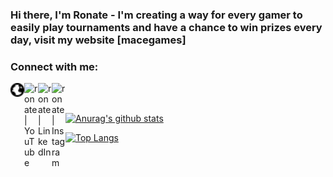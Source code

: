 ### Hi there, I'm Ronate - I'm creating a way for every gamer to easily play tournaments and have a chance to win prizes every day, visit my website [macegames]

[website]: https://macegames.com

### Connect with me:

[<img align="left" alt="ronate.com" width="22px" src="https://raw.githubusercontent.com/iconic/open-iconic/master/svg/globe.svg" />][website]
[<img align="left" alt="ronate | YouTube" width="22px" src="https://cdn.jsdelivr.net/npm/simple-icons@v3/icons/youtube.svg" />][youtube]
[<img align="left" alt="ronate | LinkedIn" width="22px" src="https://cdn.jsdelivr.net/npm/simple-icons@v3/icons/linkedin.svg" />][linkedin]
[<img align="left" alt="ronate | Instagram" width="22px" src="https://cdn.jsdelivr.net/npm/simple-icons@v3/icons/instagram.svg" />][instagram]

<br />

[website]: https://macegames.com
[youtube]: https://www.youtube.com/channel/UCiqnEqbYkpHE2Fya_R7HYJg?view_as=subscriber
[instagram]: https://instagram.com/ronateds
[linkedin]: https://www.linkedin.com/in/ronate/

<br />

[![Anurag's github stats](https://github-readme-stats.vercel.app/api?username=ronateds&count_private=true&show_icons=true)](https://github.com/anuraghazra/github-readme-stats)

[![Top Langs](https://github-readme-stats.vercel.app/api/top-langs/?username=ronateds)](https://github.com/anuraghazra/github-readme-stats)

